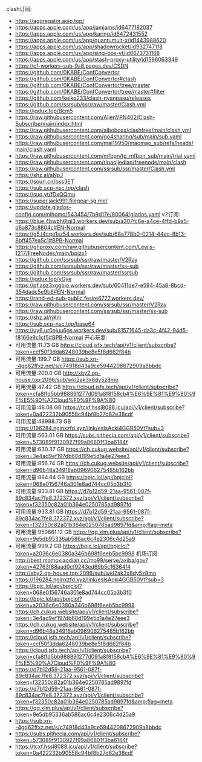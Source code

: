 clash订阅:
- https://aggregator.aoip.top/
- https://apps.apple.com/us/app/jamjams/id6477182037
- https://apps.apple.com/us/app/karing/id6472431552
- https://apps.apple.com/us/app/quantumult-x/id1443988620
- https://apps.apple.com/us/app/shadowrocket/id932747118
- https://apps.apple.com/us/app/sing-box-vt/id6673731168
- https://apps.apple.com/us/app/stash-proxy-utility/id1596063349
- https://cf-workers-sub-9s8.pages.dev/CSDN
- https://github.com/0KABE/ConfConvertor
- https://github.com/0KABE/ConfConvertor#clash
- https://github.com/0KABE/ConfConvertor/tree/master
- https://github.com/0KABE/ConfConvertor/tree/master#filter
- https://github.com/keiko233/clash-nyanpasu/releases
- https://github.com/ssrsub/ssr/raw/master/Clash.yml
- https://igdux.top/Bcm5
- https://raw.githubusercontent.com/AlienVPN402/Clash-Subscribe/main/index.html
- https://raw.githubusercontent.com/aiboboxx/clashfree/main/clash.yml
- https://raw.githubusercontent.com/go4sharing/sub/main/sub.yaml
- https://raw.githubusercontent.com/mai19950/maomao_sub/refs/heads/main/clash.yaml
- https://raw.githubusercontent.com/mfbpn/tg_mfbpn_sub/main/trial.yaml
- https://raw.githubusercontent.com/ripaojiedian/freenode/main/clash
- https://raw.githubusercontent.com/ssrsub/ssr/master/Clash.yml
- https://shz.al/aNpJ
- https://sourl.cn/pss3ET
- https://sub.scp-nsc.top/clash
- https://suo.yt/fDxQQmu
- https://super.jack991.filegear-sg.me/
- https://update.glados-config.com/mihomo/543454/7b9d17e/80064/glados.yaml
v2订阅:
- https://blue.4bwbh6tqi3.workers.dev/sub/a307fc6e-a4ce-4ffd-b9a5-d6a873c8804c#EN-Normal
- https://g5.l4cqo1sz54.workers.dev/sub/68a778b0-0214-44ec-8b13-8bff457ea5c1#BPB-Normal
- https://ghproxy.com/raw.githubusercontent.com/Lewis-1217/FreeNodes/main/bpjzx1
- https://github.com/ssrsub/ssr/raw/master/V2Ray
- https://github.com/ssrsub/ssr/raw/master/ss-sub
- https://github.com/ssrsub/ssr/raw/master/ssrsub
- https://igdux.top/yGye
- https://pf.apz3xggbio.workers.dev/sub/60411de7-e594-45a8-8bcd-354dadc5e9b8#EN-Normal
- https://rand-ed-sub-public.fesire6727.workers.dev/
- https://raw.githubusercontent.com/ssrsub/ssr/master/V2Ray
- https://raw.githubusercontent.com/ssrsub/ssr/master/ss-sub
- https://shz.al/rjKm
- https://sub.scp-nsc.top/base64
- https://uy6.ur0njuu6gs.workers.dev/sub/81571645-da3c-4f42-94d5-f8166e9c1cf5#BPB-Normal
开心玩耍:
- 可用流量:11.73 GB                    https://cloud.jsfx.tech/api/v1/client/subscribe?token=ccf50f3dda6248039be8e5f8d662f84b
- 可用流量:199.7 GB                    https://sub.xn--4gq62ffxz.net/s/c74918d43a9ce5944208672909a8bbdc
- 可用流量:200.0 GB                    http://xby2.op-house.top:2096/sub/wkl2ak3x8dy5z8mo
- 可用流量:47.42 GB                    https://cloud.jsfx.tech/api/v1/client/subscribe?token=cfa8ffd5bb988891277d091a8f8158cb#%E6%9E%81%E9%80%9F%E5%90%A7Cloud%F0%9F%9A%80
- 可用流量:48.08 GB                    https://tcxf.hssl8088.icu/api/v1/client/subscribe?token=0a422232b90558c94bf8b27d82e38cdf
- 可用流量:48988.73 GB                    https://196284.nginxzfd.xyz/link/esIsAcki4GGB50Vt?sub=3
- 可用流量:563.01 GB                    https://subs.pithecia.com/api/v1/client/subscribe?token=573089f9130927f99a86801f3ba6184f
- 可用流量:630.37 GB                    https://ch.cukug.website/api/v1/client/subscribe?token=3e4ad9ef197db68d199e5d1a4e27eee3
- 可用流量:856.74 GB                    https://ch.cukug.website/api/v1/client/subscribe?token=d96b48a34918ab096906275485b162bb
- 可用流量:884.84 GB                    https://bpjc.lol/api/bpjclol?token=068e0156746a301e8ad744cc05b3b3f0
- 可用流量:933.81 GB                    https://d7b12d59-21aa-9561-087f-89c834ac7fe8.372372.xyz/api/v1/client/subscribe?token=f32350c82a01b364e0250785ad9897fd
- 可用流量:933.81 GB                    https://d7b12d59-21aa-9561-087f-89c834ac7fe8.372372.xyz/api/v1/client/subscribe?token=f32350c82a01b364e0250785ad9897fd&amp;flag=meta
- 可用流量:959661.12 GB                    https://qq.xlm.plus/api/v1/client/subscribe?token=9e5db95336ab586ac6c4e2306c4d25a9
- 可用流量:999.2 GB                    https://bpjc.lol/api/bpjclol?token=a2036c6e0380a346b698f6eeb5bc9998
机场订阅:
- http://best.momoxiaodian.cc/mo99/serve/axiba/gov?token=42763f88aad0cf9243ed69b5c16364f4
- http://xby2.op-house.top:2096/sub/wkl2ak3x8dy5z8mo
- https://196284.nginxzfd.xyz/link/esIsAcki4GGB50Vt?sub=3
- https://bpjc.lol/api/bpjclol?token=068e0156746a301e8ad744cc05b3b3f0
- https://bpjc.lol/api/bpjclol?token=a2036c6e0380a346b698f6eeb5bc9998
- https://ch.cukug.website/api/v1/client/subscribe?token=3e4ad9ef197db68d199e5d1a4e27eee3
- https://ch.cukug.website/api/v1/client/subscribe?token=d96b48a34918ab096906275485b162bb
- https://cloud.jsfx.tech/api/v1/client/subscribe?token=ccf50f3dda6248039be8e5f8d662f84b
- https://cloud.jsfx.tech/api/v1/client/subscribe?token=cfa8ffd5bb988891277d091a8f8158cb#%E6%9E%81%E9%80%9F%E5%90%A7Cloud%F0%9F%9A%80
- https://d7b12d59-21aa-9561-087f-89c834ac7fe8.372372.xyz/api/v1/client/subscribe?token=f32350c82a01b364e0250785ad9897fd
- https://d7b12d59-21aa-9561-087f-89c834ac7fe8.372372.xyz/api/v1/client/subscribe?token=f32350c82a01b364e0250785ad9897fd&amp;flag=meta
- https://qq.xlm.plus/api/v1/client/subscribe?token=9e5db95336ab586ac6c4e2306c4d25a9
- https://sub.xn--4gq62ffxz.net/s/c74918d43a9ce5944208672909a8bbdc
- https://subs.pithecia.com/api/v1/client/subscribe?token=573089f9130927f99a86801f3ba6184f
- https://tcxf.hssl8088.icu/api/v1/client/subscribe?token=0a422232b90558c94bf8b27d82e38cdf